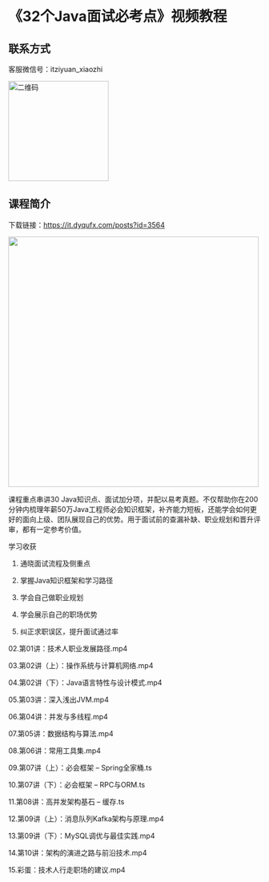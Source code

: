 # 《32个Java面试必考点》视频教程

## 联系方式

客服微信号：itziyuan_xiaozhi

<img src="https://ziyuanyun.oss-cn-guangzhou.aliyuncs.com/common/20240614073449/666b82192834a.jpg" width="200" height="200" alt="二维码">

## 课程简介

下载链接：https://it.dyqufx.com/posts?id=3564

<img src="https://ziyuanyun.oss-cn-guangzhou.aliyuncs.com/yun/20240515185224/664493e87f879.jpg" width="500" alt="">

  

 课程重点串讲30 Java知识点、面试加分项，并配以易考真题。不仅帮助你在200分钟内梳理年薪50万Java工程师必会知识框架，补齐能力短板，还能学会如何更好的面向上级、团队展现自己的优势。用于面试前的查漏补缺、职业规划和晋升评审，都有一定参考价值。

 学习收获

 1. 通晓面试流程及侧重点

 2. 掌握Java知识框架和学习路径

 3. 学会自己做职业规划

 4. 学会展示自己的职场优势

 5. 纠正求职误区，提升面试通过率

 02.第01讲：技术人职业发展路径.mp4

 03.第02讲（上）：操作系统与计算机网络.mp4

 04.第02讲（下）：Java语言特性与设计模式.mp4

 05.第03讲：深入浅出JVM.mp4

 06.第04讲：并发与多线程.mp4

 07.第05讲：数据结构与算法.mp4

 08.第06讲：常用工具集.mp4

 09.第07讲（上）：必会框架 – Spring全家桶.ts

 10.第07讲（下）：必会框架 – RPC与ORM.ts

 11.第08讲：高并发架构基石 – 缓存.ts

 12.第09讲（上）：消息队列Kafka架构与原理.mp4

 13.第09讲（下）：MySQL调优与最佳实践.mp4

 14.第10讲：架构的演进之路与前沿技术.mp4

 15.彩蛋：技术人行走职场的建议.mp4

  